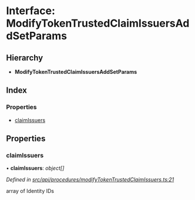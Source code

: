 # Interface: ModifyTokenTrustedClaimIssuersAddSetParams

## Hierarchy

* **ModifyTokenTrustedClaimIssuersAddSetParams**

## Index

### Properties

* [claimIssuers](modifytokentrustedclaimissuersaddsetparams.md#claimissuers)

## Properties

###  claimIssuers

• **claimIssuers**: *object[]*

*Defined in [src/api/procedures/modifyTokenTrustedClaimIssuers.ts:21](https://github.com/PolymathNetwork/polymesh-sdk/blob/cfab557b/src/api/procedures/modifyTokenTrustedClaimIssuers.ts#L21)*

array of Identity IDs
